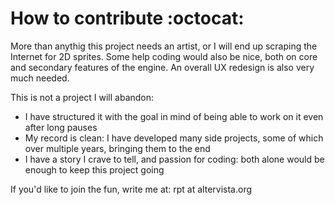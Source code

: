 # How to contribute :octocat:
More than anythig this project needs an artist, or I will end up scraping the Internet for 2D sprites.
Some help coding would also be nice, both on core and secondary features of the engine.
An overall UX redesign is also very much needed.

This is not a project I will abandon:
- I have structured it with the goal in mind of being able to work on it even after long pauses
- My record is clean: I have developed many side projects, some of which over multiple years, bringing them to the end
- I have a story I crave to tell, and passion for coding: both alone would be enough to keep this project going

If you'd like to join the fun, write me at: rpt at altervista.org